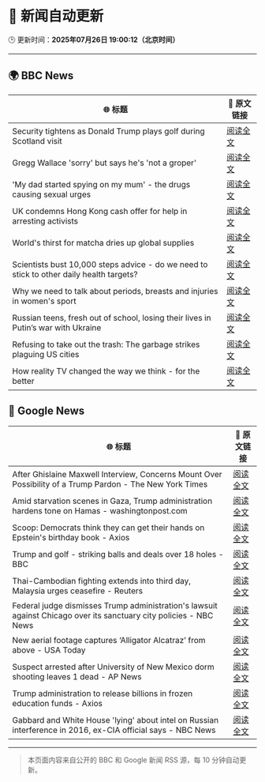 # 🧠 新闻自动更新

🕒 更新时间：**2025年07月26日 19:00:12（北京时间）**

---

## 🌍 BBC News

| 🌐 标题 | 🔗 原文链接 |
|--------|-------------|
| Security tightens as Donald Trump plays golf during Scotland visit | [阅读全文](https://www.bbc.com/news/articles/ckg4210lygko) |
| Gregg Wallace 'sorry' but says he's 'not a groper' | [阅读全文](https://www.bbc.com/news/articles/c335grk668lo) |
| 'My dad started spying on my mum' - the drugs causing sexual urges | [阅读全文](https://www.bbc.com/news/articles/cpqnpryxvrro) |
| UK condemns Hong Kong cash offer for help in arresting activists | [阅读全文](https://www.bbc.com/news/articles/cdx069we39xo) |
| World's thirst for matcha dries up global supplies | [阅读全文](https://www.bbc.com/news/articles/cgq7w1n00xeo) |
| Scientists bust 10,000 steps advice - do we need to stick to other daily health targets? | [阅读全文](https://www.bbc.com/news/articles/cwygy378nn1o) |
| Why we need to talk about periods, breasts and injuries in women's sport | [阅读全文](https://www.bbc.com/news/articles/cq53v066x52o) |
| Russian teens, fresh out of school, losing their lives in Putin’s war with Ukraine | [阅读全文](https://www.bbc.com/news/articles/ce9xkg7dmd5o) |
| Refusing to take out the trash: The garbage strikes plaguing US cities | [阅读全文](https://www.bbc.com/news/articles/cvgegvwk9q2o) |
| How reality TV changed the way we think - for the better | [阅读全文](https://www.bbc.com/news/articles/cy4nedxl3wyo) |

## 📰 Google News

| 🌐 标题 | 🔗 原文链接 |
|--------|-------------|
| After Ghislaine Maxwell Interview, Concerns Mount Over Possibility of a Trump Pardon - The New York Times | [阅读全文](https://news.google.com/rss/articles/CBMiigFBVV95cUxPLVpWRHNuYzYwckxtUGhsY01BcTRWQS0tS3kzYkhmdFJXaXp2WmhYQ043ZGg3NFFHX0dwbzYzTzhhVlRCclh5ekRGYmVCZFl5cEVlczBYZHdkQWIyQ2ZZVzNDekRmNXM1TE1CWkg1ZTF5aHdjSF84dDBIcER1bEU5ZTEtMUdQd2hUT2c?oc=5) |
| Amid starvation scenes in Gaza, Trump administration hardens tone on Hamas - washingtonpost.com | [阅读全文](https://news.google.com/rss/articles/CBMimgFBVV95cUxPVjRBREdzMnVUQVc1X0N1b2lGXzBCaXRtbUs1MUYyVHBNVDlnY2ZjTVJiVFhDemM5eFJMYWppMDh1VHEyNmJqS1M3cFl4aUM2TkNwUkw5SVZUSXBId29DSWFIbVB5X3hWeGFuZmQ1bkZoSVdseUtUNTBWb0YwUVduNDhyV2I2NGwwbUhzRnNlWXlXWnBTQXFaSmtR?oc=5) |
| Scoop: Democrats think they can get their hands on Epstein's birthday book - Axios | [阅读全文](https://news.google.com/rss/articles/CBMihgFBVV95cUxPUkctcy1lNHp2NEc1c0ctdGRsYnVQSFBRWm9rMnFydDk3UGQyMFpreDUyaVNjR1VCMEh2MXlrSFBFdnd6Y1J2c0VuQW1zemFoSDJ6em1oZlZyX2c3eUo3bGFJNXUzMFgxdlNBMU9ORF9zVlZEelNxaHpFa3RoOWhGMndYMlczQQ?oc=5) |
| Trump and golf - striking balls and deals over 18 holes - BBC | [阅读全文](https://news.google.com/rss/articles/CBMiWkFVX3lxTFBKTnVsZ0RQZzk0d0JVOE1ZUmdJeUZONzVEdGlXWk85UW9lXzktd1dZaTNKd25Na013OTcwZzFqOHZodTF2c1dRSEw0X0VoQUFkRU1UOTZtZDh3UdIBX0FVX3lxTE9fWVpzMGhoeTFObC0teFZYSnF5UTQ0MmEteEl5MXA5cWZ2SDVUYzZiMUducU43UFdYS2hiQkJqeC1MMXIxaks4dlo1NTZZS3NRWnNJS0hTNnV4c2J3VlhN?oc=5) |
| Thai-Cambodian fighting extends into third day, Malaysia urges ceasefire - Reuters | [阅读全文](https://news.google.com/rss/articles/CBMixAFBVV95cUxOdHBycU9PYzViU1FWSFI1eVRUc2ZWV2dXamZsLVpBbG9qV1JTakFfVzhRQUU1SWo0QXJHXzZSckROOXNfM2xuSXdKZGdxUy1RVENiY0xuWUxEVUFkeG5WUVR2LUZqV1hGaVd1bE81SnJ4REdka3FaWjhvNzFRbmFlU0VXMnpvU3lCSnpsdW9YZ00yN3gwZHZnUGMtcDdaVEh3dlNqOUcwYlJVUW53VEZiT1oxSF9sQXl2N0NOczJ0anJKODhj?oc=5) |
| Federal judge dismisses Trump administration's lawsuit against Chicago over its sanctuary city policies - NBC News | [阅读全文](https://news.google.com/rss/articles/CBMi0AFBVV95cUxON3M5dlhkUVRMcTI4Sk5PemhMSlRLeE00R1ZSZHJaWm1rTVVwWGZQZVZGMmJ3OGNHZUZOWmEyV1N4WjhtUXZtTUwyMElMZlBRUEp3VUNaenRLdXJVSnFUa1BhTWU4cE1ERFNpRndDR2MtSUMtS0REMUhZSTZsQ2d1NzZmMVhfTkRVT2lKNTBpNkZhU2ZqT0FUdWFsZmt5QzNvcDhwSWM4eUwwbU56cTlJYkNqUDlNcU8xSElxWWw0N0lGeUo3S2xCeDBnUndsWVJ60gFWQVVfeXFMT3ZZekQwVXhYb013a09JaUhjMTNsUkhsVjl5N0dfdEpoQnJKVGZhZUhnOHQ1bGlIcEROV3NoVVJQQzN2RGJtWUpXY0dYUTBGM1J4dXlCb0E?oc=5) |
| New aerial footage captures ‘Alligator Alcatraz’ from above - USA Today | [阅读全文](https://news.google.com/rss/articles/CBMilgFBVV95cUxPQkRGMlJkU2NjMXVGTXVEWVNhamExQTJXTmpOWFBpREw3SHZaUzBRRE9JQXZtT3FQNEp0TENRZENQb0FDYTkyQ1YzbmowTGxwMFplc0dNZ1BleWl6dmF3UTVkUXJXaTFyOHVmdGljZUcwN1o3V0dsZ3VIVjdDdlNDQVhqUDA4X0xTbGhhWFJDY3JzTUh4Wnc?oc=5) |
| Suspect arrested after University of New Mexico dorm shooting leaves 1 dead - AP News | [阅读全文](https://news.google.com/rss/articles/CBMiqwFBVV95cUxOeW4zOTBFN2E2TmNiTUpSTFZHNG12emU3M3JLV0RZZENWVC1PaWozX2xLWUpOS1M2eTBEUVBBZXJwRjRSYW91X3pwdTN5S2drWTJIc0RKOFdIUE1KLUpPWkt3akVOZWdYejVXZVV5Q1JBTUJucnhBbGN1S2gyT3Z5UDk1Vml6UmxDSXcxU1l2VHdDa2c1VjJ5LWwzX3EtTTltSnlyeng3U0ppUFk?oc=5) |
| Trump administration to release billions in frozen education funds - Axios | [阅读全文](https://news.google.com/rss/articles/CBMieEFVX3lxTE5SaFJkMWc3cWRobjM0MEdhR2pRMGpRaDhSbWZXeXJNNGZRTnd0bER4dnd6bjRNN010VEV3S3ZlX3ZRbFFZVW0xLVhCUHdhTndBZ2l1bmN5NjRRWUpHUG1VM0J1ajdmeVprdk1vS3dDcWxRY3QwMHljLQ?oc=5) |
| Gabbard and White House 'lying' about intel on Russian interference in 2016, ex-CIA official says - NBC News | [阅读全文](https://news.google.com/rss/articles/CBMizAFBVV95cUxOM3RNajNUV1NzNnFwZmVUUFZvY3NFSUNPYnl2ak9QOGZ3WUpDM3pLaUJteWw3RGgzbWNjVktSZ2ZKMU8xcTlWY2hfd1dnV3NjSEZnUlhPX3JxZlBGellBc3FLTmdRYXZmYng1ZEJhX3dFR196WVZRbUxEcXFKWE1WQ0J4blctR2VBSllGQzlidE1rcHJvMklSSEJ0YmdIWWFLaGF1eXJuVXdnX0JmSTMtTDc1bG1RZ1hzZVBMTkZnTXUzdFRhX0phQTBZTGrSAVZBVV95cUxPZXgwOHlSeTA5cDk5X21lbzdBci1EVUNGdDZCenk1UTVUdDlVRGR0MUZUalE0YkZaVzNxRlh3QW1tNTV2VUdra19ZODN5RE5aa1FYc29LUQ?oc=5) |

---
> 本页面内容来自公开的 BBC 和 Google 新闻 RSS 源，每 10 分钟自动更新。